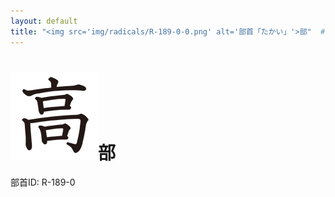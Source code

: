```yaml
---
layout: default
title: "<img src='img/radicals/R-189-0-0.png' alt='部首「たかい」'>部"  # glyphをタイトルに使用
---
```


# <img src='img/radicals/R-189-0-0.png' alt='部首「たかい」'>部
部首ID: R-189-0
